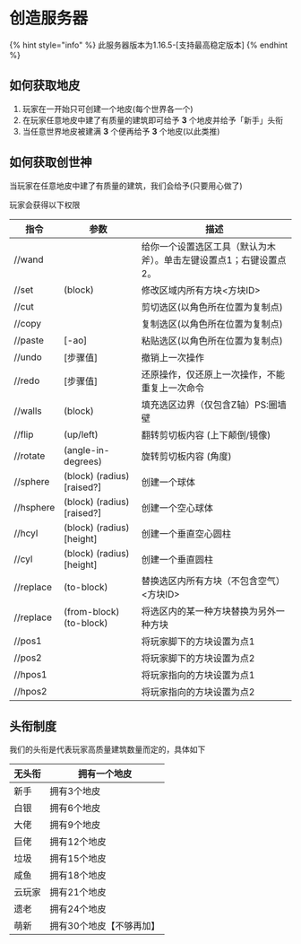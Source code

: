 # 创造服务器

{% hint style="info" %}
此服务器版本为1.16.5-\[支持最高稳定版本]
{% endhint %}

## 如何获取地皮 <a href="ru-he-huo-qu-di-pi" id="ru-he-huo-qu-di-pi"></a>

1. 玩家在一开始只可创建一个地皮(每个世界各一个)
2. 在玩家任意地皮中建了有质量的建筑即可给予 **3** 个地皮并给予「新手」头衔
3. 当任意世界地皮被建满 **3** 个便再给予 **3** 个地皮(以此类推)

## 如何获取创世神 <a href="ru-he-huo-qu-chuang-shi-shen" id="ru-he-huo-qu-chuang-shi-shen"></a>

当玩家在任意地皮中建了有质量的建筑，我们会给予(只要用心做了)

玩家会获得以下权限

| 指令        | 参数                          | 描述                                 |
| --------- | --------------------------- | ---------------------------------- |
| //wand    |                             | 给你一个设置选区工具（默认为木斧）。单击左键设置点1；右键设置点2。 |
| //set     | (block)                     | 修改区域内所有方块<方块ID>                    |
| //cut     |                             | 剪切选区(以角色所在位置为复制点)                  |
| //copy    |                             | 复制选区(以角色所在位置为复制点)                  |
| //paste   | \[-ao]                      | 粘贴选区(以角色所在位置为复制点)                  |
| //undo    | \[步骤值]                      | 撤销上一次操作                            |
| //redo    | \[步骤值]                      | 还原操作，仅还原上一次操作，不能重复上一次命令            |
| //walls   | (block)                     | 填充选区边界（仅包含Z轴）PS:圈墙壁                |
| //flip    | (up/left)                   | 翻转剪切板内容 (上下颠倒/镜像)                  |
| //rotate  | (angle-in-degrees)          | 旋转剪切板内容 (角度)                       |
| //sphere  | (block) (radius) \[raised?] | 创建一个球体                             |
| //hsphere | (block) (radius) \[raised?] | 创建一个空心球体                           |
| //hcyl    | (block) (radius) \[height]  | 创建一个垂直空心圆柱                         |
| //cyl     | (block) (radius) \[height]  | 创建一个垂直圆柱                           |
| //replace | (to-block)                  | 替换选区内所有方块（不包含空气）<方块ID>             |
| //replace | (from-block) (to-block)     | 将选区内的某一种方块替换为另外一种方块                |
| //pos1    |                             | 将玩家脚下的方块设置为点1                      |
| //pos2    |                             | 将玩家脚下的方块设置为点2                      |
| //hpos1   |                             | 将玩家指向的方块设置为点1                      |
| //hpos2   |                             | 将玩家指向的方块设置为点2                      |

## 头衔制度 <a href="tou-xian-zhi-du" id="tou-xian-zhi-du"></a>

我们的头衔是代表玩家高质量建筑数量而定的，具体如下

| 无头衔 | 拥有一个地皮        |
| --- | ------------- |
| 新手  | 拥有3个地皮        |
| 白银  | 拥有6个地皮        |
| 大佬  | 拥有9个地皮        |
| 巨佬  | 拥有12个地皮       |
| 垃圾  | 拥有15个地皮       |
| 咸鱼  | 拥有18个地皮       |
| 云玩家 | 拥有21个地皮       |
| 遗老  | 拥有24个地皮       |
| 萌新  | 拥有30个地皮【不够再加】 |
